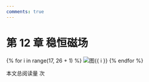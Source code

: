 ```yaml
---
comments: true
---
```


# 第 12 章 稳恒磁场

{% for i in range(17, 26 + 1) %}
![图{{ i }}](../figures/PHY2001G_页面_{{i}}.png)
{% endfor %}



<span id="busuanzi_container_page_pv">本文总阅读量 <span id="busuanzi_value_page_pv"></span> 次</span>